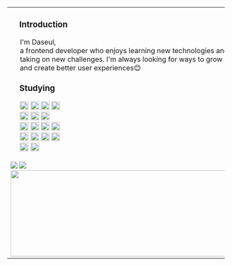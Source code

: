 <!--
**7581058/7581058** is a ✨ _special_ ✨ repository because its `README.md` (this file) appears on your GitHub profile.

Here are some ideas to get you started:

- 🔭 I’m currently working on ...
- 🌱 I’m currently learning ...
- 👯 I’m looking to collaborate on ...
- 🤔 I’m looking for help with ...
- 💬 Ask me about ...
- 📫 How to reach me: ...
- 😄 Pronouns: ...
- ⚡ Fun fact: ...
-->

<div align="right">

<!--
[![Hits](https://hits.seeyoufarm.com/api/count/incr/badge.svg?url=https%3A%2F%2Fgithub.com%2F7581058%2Fhit-counter&count_bg=%23A9BACC&title_bg=%23A9BACC&icon=github.svg&icon_color=%23FFFFFF&title=hits&edge_flat=true)](https://hits.seeyoufarm.com)
-->

</div> 

<table>
  <tr>
    <td align="left">
      
  <h3>&nbsp;&nbsp;&nbsp;&nbsp;Introduction</h3>
     &nbsp;&nbsp;&nbsp;&nbsp;&nbsp;I'm Daseul, </br> 
     &nbsp;&nbsp;&nbsp;&nbsp;&nbsp;a frontend developer who enjoys learning new technologies and</br> 
     &nbsp;&nbsp;&nbsp;&nbsp;&nbsp;taking on new challenges. I'm always looking for ways to grow</br>
     &nbsp;&nbsp;&nbsp;&nbsp;&nbsp;and create better user experiences😊     

</br>

  <h3>&nbsp;&nbsp;&nbsp;&nbsp;Studying</h3>
  <div>
   &nbsp;&nbsp;&nbsp;&nbsp;&nbsp;<img src="https://img.shields.io/badge/javascript-%23A9BACC.svg?style=for-the-badge&logo=javascript&logoColor=%230d1117" height="20">
      <img src="https://img.shields.io/badge/typescript-%23A9BACC.svg?style=for-the-badge&logo=typescript&logoColor=%230d1117" height="20">
      <img src="https://img.shields.io/badge/react-%23A9BACC.svg?style=for-the-badge&logo=react&logoColor=%230d1117" height="20">
      <img src="https://img.shields.io/badge/React%20Native-%23A9BACC?style=for-the-badge&logo=react&logoColor=%230d1117" height="20"></br>
      &nbsp;&nbsp;&nbsp;&nbsp;&nbsp;<img src="https://img.shields.io/badge/Next-%23A9BACC.svg?style=for-the-badge&logo=next.js&logoColor=%230d1117" height="20">
      <img src="https://img.shields.io/badge/node.js-%23A9BACC.svg?style=for-the-badge&logo=node.js&logoColor=%230d1117" height="20">
      <img src="https://img.shields.io/badge/threejs-%23A9BACC.svg?style=for-the-badge&logo=three.js&logoColor=%230d1117" height="20"></br>
      &nbsp;&nbsp;&nbsp;&nbsp;&nbsp;<img src="https://img.shields.io/badge/Recoil-%23A9BACC.svg?style=for-the-badge&logo=recoil&logoColor=%230d1117" height="20">
      <img src="https://img.shields.io/badge/Zustand-%23A9BACC.svg?style=for-the-badge&logo=zustand&logoColor=%230d1117" height="20">
      <img src="https://img.shields.io/badge/Jotai-%23A9BACC.svg?style=for-the-badge&logo=jotai&logoColor=%230d1117" height="20">
      <img src="https://img.shields.io/badge/TanStack%20Query-%23A9BACC.svg?style=for-the-badge&logo=react-query&logoColor=%230d1117" height="20"></br>
      &nbsp;&nbsp;&nbsp;&nbsp;&nbsp;<img src="https://img.shields.io/badge/Emotion-%23A9BACC.svg?style=for-the-badge&logo=emotion&logoColor=%230d1117" height="20">
      <img src="https://img.shields.io/badge/styled--components-%23A9BACC.svg?style=for-the-badge&logo=styled-components&logoColor=%230d1117" height="20">
      <img src="https://img.shields.io/badge/tailwindcss-%23A9BACC.svg?style=for-the-badge&logo=tailwind-css&logoColor=%230d1117" height="20">
      <img src="https://img.shields.io/badge/shadcn/ui-%23A9BACC.svg?style=for-the-badge&logo=shadcn&logoColor=%230d1117" height="20"></br>
       &nbsp;&nbsp;&nbsp;&nbsp;&nbsp;<img src="https://img.shields.io/badge/Vite-%23A9BACC.svg?style=for-the-badge&logo=vite&logoColor=%230d1117" height="20">
      <img src="https://img.shields.io/badge/Vitest-%23A9BACC.svg?style=for-the-badge&logo=vitest&logoColor=%230d1117" height="20">
</div>

</br>

  <img src="https://github-readme-stats.vercel.app/api?username=7581058&count_private=true&show_icons=true&rank_icon=github&border_color=A9BACC&title_color=F0F6FC&bg_color=0D1117&icon_color=FFFFFF&border_radius=0&text_color=F0F6FC&hide=stars,contribs&show=prs_merged,prs_merged_percentage&hide_border=true"/>
  
 <img src="https://github-readme-stats.vercel.app/api/top-langs/?username=7581058&layout=compact&border_color=A9BACC&title_color=F0F6FC&bg_color=0D1117&icon_color=FFFFFF&border_radius=0&text_color=F0F6FC&hide_border=true" />

 
 <a href="https://www.gitanimals.org/en_US?utm_medium=image&utm_source=7581058&utm_content=line">
    <img
      src="https://render.gitanimals.org/lines/7581058?pet-id=658415771568423051"
      width="1900"
      height="200"
    />
  </a>
    </td>
    <td align="center">
       <h3 align="left">Team Projects</h3>
      
  [![Readme Card](https://github-readme-stats.vercel.app/api/pin/?username=7581058&repo=Jober-Renewal-Client&border_color=A9BACC&title_color=A9BACC&bg_color=90,0D1117,A9BACC&icon_color=FFFFFF&border_radius=0&text_color=FFFFFF&hide_border=true)](https://github.com/7581058/Jober-Renewal-Client)
[![Readme Card](https://github-readme-stats.vercel.app/api/pin/?username=7581058&repo=DoctorCal-Client&border_color=A9BACC&title_color=A9BACC&bg_color=90,0D1117,A9BACC&icon_color=FFFFFF&border_radius=0&text_color=FFFFFF&hide_border=true)](https://github.com/7581058/DoctorCal-Client)
[![Readme Card](https://github-readme-stats.vercel.app/api/pin/?username=7581058&repo=DoctorCal-Admin&border_color=A9BACC&title_color=A9BACC&bg_color=90,0D1117,A9BACC&icon_color=FFFFFF&border_radius=0&text_color=FFFFFF&hide_border=true)](https://github.com/7581058/DoctorCal-Admin)
[![Readme Card](https://github-readme-stats.vercel.app/api/pin/?username=7581058&repo=SaveWallet-Client&border_color=A9BACC&title_color=A9BACC&bg_color=90,0D1117,A9BACC&icon_color=FFFFFF&border_radius=0&text_color=FFFFFF&hide_border=true)](https://github.com/7581058/SaveWallet-Client)
[![Readme Card](https://github-readme-stats.vercel.app/api/pin/?username=7581058&repo=BeautyInside-Client&border_color=A9BACC&title_color=A9BACC&bg_color=90,0D1117,A9BACC&icon_color=FFFFFF&border_radius=0&text_color=FFFFFF&hide_border=true)](https://github.com/7581058/BeautyInside-Client)
[![Readme Card](https://github-readme-stats.vercel.app/api/pin/?username=7581058&repo=BeautyInside-Admin&border_color=A9BACC&title_color=A9BACC&bg_color=90,0D1117,A9BACC&icon_color=FFFFFF&border_radius=0&text_color=FFFFFF&hide_border=true)](https://github.com/7581058/BeautyInside-Admin)

<!--
&nbsp;
<img src="https://github-readme-stats.vercel.app/api/pin/?username=7581058&repo=DoctorCal-Client&border_color=A9BACC&title_color=A9BACC&bg_color=90,0D1117,A9BACC&icon_color=FFFFFF&border_radius=0&text_color=FFFFFF&hide_border=true" />
&nbsp;
<img src="https://github-readme-stats.vercel.app/api/pin/?username=7581058&repo=SaveWallet-Client&border_color=A9BACC&title_color=A9BACC&bg_color=90,0D1117,A9BACC&icon_color=FFFFFF&border_radius=0&text_color=FFFFFF&hide_border=true" />
      &nbsp;
      <img src="https://github-readme-stats.vercel.app/api/pin/?username=7581058&repo=BeautyInside-Client&border_color=A9BACC&title_color=A9BACC&bg_color=90,0D1117,A9BACC&icon_color=FFFFFF&border_radius=0&text_color=FFFFFF&hide_border=true" />

  &nbsp;
          -->   
  <h3 align="left">Personal Projects</h3>

[![Readme Card](https://github-readme-stats.vercel.app/api/pin/?username=7581058&repo=7581058&border_color=A9BACC&title_color=A9BACC&bg_color=90,0D1117,A9BACC&icon_color=FFFFFF&border_radius=0&text_color=FFFFFF&hide_border=true)](https://github.com/7581058/7581058)

<!--
<img src="https://github-readme-stats.vercel.app/api/pin/?username=7581058&repo=7581058&border_color=A9BACC&title_color=A9BACC&bg_color=90,0D1117,A9BACC&icon_color=FFFFFF&border_radius=0&text_color=FFFFFF&hide_border=true" />
      &nbsp;
      <img src="https://github-readme-stats.vercel.app/api/pin/?username=7581058&repo=7581058&border_color=A9BACC&title_color=A9BACC&bg_color=90,0D1117,A9BACC&icon_color=FFFFFF&border_radius=0&text_color=FFFFFF&hide_border=true" />
-->

  </td>
  </tr>
</table>





